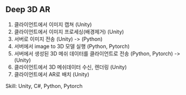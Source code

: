 ## Deep 3D AR ##
1. 클라이언트에서 이미지 캡쳐 (Unity)
2. 클라이언트에서 이미지 프로세싱(배경제거) (Unity)
3. 서버로 이미지 전송 (Unity) -> (Python)
4. 서버에서 image to 3D 모델 실행 (Python, Pytorch)
5. 서버에서 생성된 3D 메쉬 데이터를 클라이언트로 전송 (Python, Pytorch) -> (Unity)
6. 클라이언트에서 3D 메쉬데이터 수신, 렌더링 (Unity)
7. 클라이언트에서 AR로 배치 (Unity)

Skill: Unity, C#, Python, Pytorch
